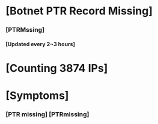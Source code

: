 # [Botnet PTR Record Missing]
### [PTRMssing]
#### [Updated every 2~3 hours]

# [Counting 3874 IPs]

# [Symptoms] 
###   [PTR missing] [PTRmissing]
